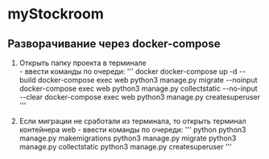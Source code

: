 # myStockroom

## Разворачивание через docker-compose
  1. Открыть папку проекта в терминале  
    - ввести команды по очереди:
    '''
      docker
        docker-compose up -d --build
        docker-compose exec web python3 manage.py migrate --noinput
        docker-compose exec web python3 manage.py collectstatic --no-input --clear
        docker-compose exec web python3 manage.py createsuperuser
    '''
  
  2. Если миграции не сработали из терминала, то открыть терминал контейнера web
    - ввести команды по очереди:
      '''
        python
          python3 manage.py makemigrations
          python3 manage.py migrate
          python3 manage.py collectstatic
          python3 manage.py createsuperuser
      '''

<!--      
Develop
  docker-compose down -v
  docker-compose up -d --build
  docker-compose exec web python manage.py migrate --noinput
  docker-compose exec web python manage.py collectstatic --no-input --clear


Production
  docker-compose -f docker-compose.prod.yml down -v
  docker-compose -f docker-compose.prod.yml up -d --build
  docker-compose -f docker-compose.prod.yml exec web python manage.py migrate --noinput
  docker-compose -f docker-compose.prod.yml exec web python manage.py collectstatic --no-input --clear
  docker-compose -f docker-compose.prod.yml exec web python manage.py createsuperuser



  next
    python3 manage.py makemigrations
    python3 manage.py migrate
    python3 manage.py collectstatic
    python3 manage.py createsuperuser
  
  test
    python3 manage.py test
-->
    